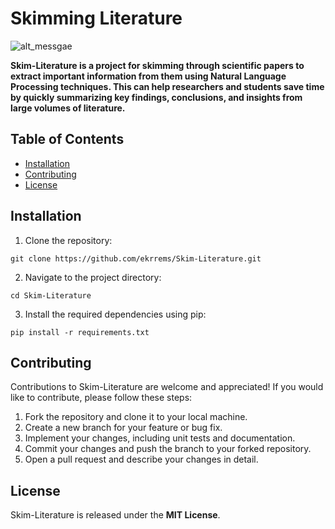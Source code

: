 # Skimming Literature
![alt_messgae](https://i.guim.co.uk/img/media/f51170cfbfdcb69dd0adf127db5aa79dbe480751/0_0_6667_4000/master/6667.jpg?width=1200&quality=85&auto=format&fit=max&s=d08b031107892d92f154bd999be3f14c)

**Skim-Literature is a project for skimming through scientific papers to extract important information from them using Natural Language Processing techniques. This can help researchers and students save time by quickly summarizing key findings, conclusions, and insights from large volumes of literature.**

## Table of Contents
- [Installation](#installation)
- [Contributing](#contributing)
- [License](#license)

## Installation
1. Clone the repository:
```
git clone https://github.com/ekrrems/Skim-Literature.git
```
2. Navigate to the project directory:
```
cd Skim-Literature
```
3. Install the required dependencies using pip:
```
pip install -r requirements.txt
```

## Contributing

Contributions to Skim-Literature are welcome and appreciated! If you would like to contribute, please follow these steps:

1. Fork the repository and clone it to your local machine.
2. Create a new branch for your feature or bug fix.
3. Implement your changes, including unit tests and documentation.
4. Commit your changes and push the branch to your forked repository.
5. Open a pull request and describe your changes in detail.

## License
Skim-Literature is released under the __MIT License__.
